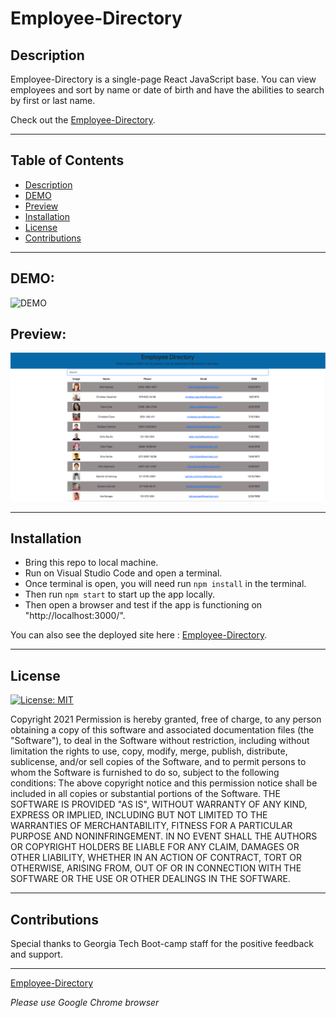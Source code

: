 # Employee-Directory

## Description
  Employee-Directory is a single-page React JavaScript base. You can view employees and sort by name or date of birth and have the abilities to search by first or last name. 
  
  
  Check out the [Employee-Directory](https://spatel134.github.io/employee-directory/).     

---
  ## Table of Contents
* [Description](#Description)
* [DEMO](#DEMO)
* [Preview](#Preview)
* [Installation](#installation)
* [License](#license)
* [Contributions](#contributions)


---
## DEMO:
![DEMO](./public/assets/demo.gif)

## Preview: 
![Homepage](./public/assets/homepage.png)




---
## Installation
 - Bring this repo to local machine. 
 - Run on Visual Studio Code and open a terminal. 
 - Once terminal is open, you will need run `npm install` in the terminal. 
 - Then run `npm start` to start up the app locally.  
 - Then open a browser and test if the app is functioning on "http://localhost:3000/". 
 
 You can also see the deployed site here : [Employee-Directory](https://spatel134.github.io/employee-directory/).  

---

## License  

[![License: MIT](https://img.shields.io/badge/License-MIT-yellow.svg)](https://opensource.org/licenses/MIT)

Copyright 2021
Permission is hereby granted, free of charge, to any person obtaining a copy of this software and associated documentation files (the "Software"), to deal in the Software without restriction, including without limitation the rights to use, copy, modify, merge, publish, distribute, sublicense, and/or sell copies of the Software, and to permit persons to whom the Software is furnished to do so, subject to the following conditions:
The above copyright notice and this permission notice shall be included in all copies or substantial portions of the Software.
THE SOFTWARE IS PROVIDED "AS IS", WITHOUT WARRANTY OF ANY KIND, EXPRESS OR IMPLIED, INCLUDING BUT NOT LIMITED TO THE WARRANTIES OF MERCHANTABILITY, FITNESS FOR A PARTICULAR PURPOSE AND NONINFRINGEMENT. IN NO EVENT SHALL THE AUTHORS OR COPYRIGHT HOLDERS BE LIABLE FOR ANY CLAIM, DAMAGES OR OTHER LIABILITY, WHETHER IN AN ACTION OF CONTRACT, TORT OR OTHERWISE, ARISING FROM, OUT OF OR IN CONNECTION WITH THE SOFTWARE OR THE USE OR OTHER DEALINGS IN THE SOFTWARE.

---
## Contributions
Special thanks to Georgia Tech Boot-camp staff for the positive feedback and support. 


---

[Employee-Directory](https://spatel134.github.io/employee-directory/)

 *Please use Google Chrome browser*
